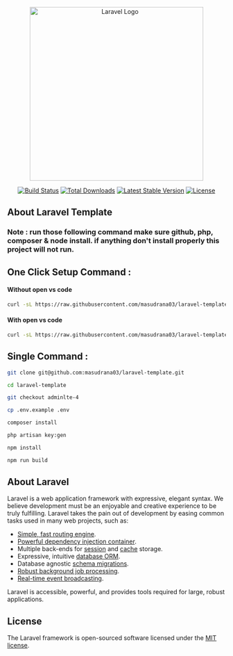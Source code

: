 <p align="center"><a href="https://laravel.com" target="_blank"><img src="https://raw.githubusercontent.com/laravel/art/master/logo-lockup/5%20SVG/2%20CMYK/1%20Full%20Color/laravel-logolockup-cmyk-red.svg" width="400" alt="Laravel Logo"></a></p>

<p align="center">
<a href="https://github.com/laravel/framework/actions"><img src="https://github.com/laravel/framework/workflows/tests/badge.svg" alt="Build Status"></a>
<a href="https://packagist.org/packages/laravel/framework"><img src="https://img.shields.io/packagist/dt/laravel/framework" alt="Total Downloads"></a>
<a href="https://packagist.org/packages/laravel/framework"><img src="https://img.shields.io/packagist/v/laravel/framework" alt="Latest Stable Version"></a>
<a href="https://packagist.org/packages/laravel/framework"><img src="https://img.shields.io/packagist/l/laravel/framework" alt="License"></a>
</p>



## About Laravel Template 
### Note : run those following command make sure github, php, composer & node install. if anything don't install properly this project will not run.



## One Click Setup Command :


#### Without open vs code
```bash
curl -sL https://raw.githubusercontent.com/masudrana03/laravel-template/refs/heads/adminlte-4/project_setup.sh | bash
```

#### With open vs code
```bash
curl -sL https://raw.githubusercontent.com/masudrana03/laravel-template/refs/heads/adminlte-4/project_setup.sh | bash && cd laravel-template && code .
```

## Single Command :

```bash
git clone git@github.com:masudrana03/laravel-template.git
```

```bash
cd laravel-template
```

```bash
git checkout adminlte-4
```

```bash
cp .env.example .env
```

```bash
composer install
```

```bash
php artisan key:gen
```

```bash
npm install
```

```bash
npm run build
```
















## About Laravel

Laravel is a web application framework with expressive, elegant syntax. We believe development must be an enjoyable and creative experience to be truly fulfilling. Laravel takes the pain out of development by easing common tasks used in many web projects, such as:

- [Simple, fast routing engine](https://laravel.com/docs/routing).
- [Powerful dependency injection container](https://laravel.com/docs/container).
- Multiple back-ends for [session](https://laravel.com/docs/session) and [cache](https://laravel.com/docs/cache) storage.
- Expressive, intuitive [database ORM](https://laravel.com/docs/eloquent).
- Database agnostic [schema migrations](https://laravel.com/docs/migrations).
- [Robust background job processing](https://laravel.com/docs/queues).
- [Real-time event broadcasting](https://laravel.com/docs/broadcasting).

Laravel is accessible, powerful, and provides tools required for large, robust applications.

## License

The Laravel framework is open-sourced software licensed under the [MIT license](https://opensource.org/licenses/MIT).
